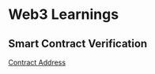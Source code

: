 # Web3 Learnings

## Smart Contract Verification

[Contract Address](https://mumbai.polygonscan.com/address/0x2776f80aa9de1e53a54a476f696c3a15434e29d7)
